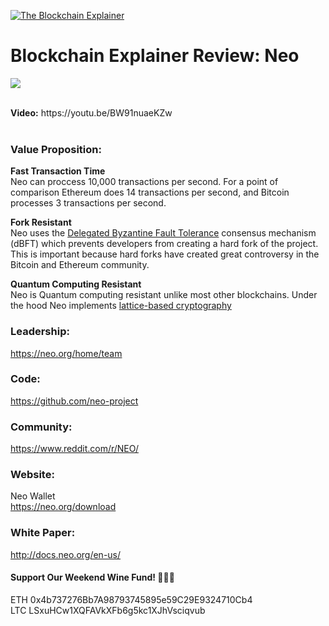 [![The Blockchain Explainer](https://res.cloudinary.com/blockchain-side-hustle/image/upload/v1516069152/blockchain-explainer-small-76x76_clc7ht.png)](https://www.blockchainexplainer.com)


# Blockchain Explainer Review: Neo
![](https://cdn.allcode.com/wp-content/uploads/2017/10/NEO-logo.jpg)


<br />
<b>Video:</b> https://youtu.be/BW91nuaeKZw
<br />
<br />


### Value Proposition: 

**Fast Transaction Time**
<br />
Neo can proccess 10,000 transactions per second. For a point of comparison Ethereum does 14 transactions per second, and Bitcoin processes 3 transactions per second. 

**Fork Resistant**
<br />
Neo uses the [Delegated Byzantine Fault Tolerance](https://www.coinbureau.com/analysis/neo-is-much-more-than-chinese-ethereum/) consensus mechanism (dBFT) which prevents developers from creating a hard fork of the project. This is important because hard forks have created great controversy in the Bitcoin and Ethereum community.


**Quantum Computing Resistant**
<br />
Neo is Quantum computing resistant unlike most other blockchains. Under the hood Neo implements [lattice-based cryptography](https://en.wikipedia.org/wiki/Lattice-based_cryptography) 


### Leadership: 
https://neo.org/home/team


### Code: 
https://github.com/neo-project



### Community: 
https://www.reddit.com/r/NEO/


### Website: 

Neo Wallet
<br />
https://neo.org/download


### White Paper:

http://docs.neo.org/en-us/




#### Support Our Weekend Wine Fund! 🍷🍷🍷

ETH 0x4b737276Bb7A98793745895e59C29E9324710Cb4 
<br />
LTC LSxuHCw1XQFAVkXFb6g5kc1XJhVsciqvub

